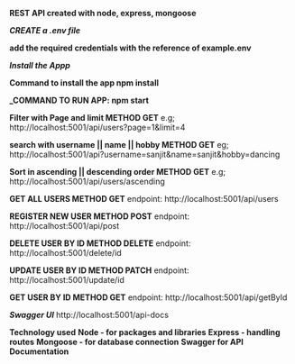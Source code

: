 **REST API created with node, express, mongoose**

**_CREATE a .env file_**

**add the required credentials with the reference of example.env**

**_Install the Appp_**

**Command to install the app npm install**

**\_COMMAND TO RUN APP: npm start**

**Filter with Page and limit METHOD GET**
e.g; http://localhost:5001/api/users?page=1&limit=4

**search with username || name || hobby METHOD GET**
eg; http://localhost:5001/api?username=sanjit&name=sanjit&hobby=dancing

**Sort in ascending || descending order METHOD GET**
e.g; http://localhost:5001/api/users/ascending

**GET ALL USERS METHOD GET**
endpoint: http://localhost:5001/api/users

**REGISTER NEW USER METHOD POST**
endpoint: http://localhost:5001/api/post

**DELETE USER BY ID METHOD DELETE**
endpoint: http://localhost:5001/delete/id

**UPDATE USER BY ID METHOD PATCH**
endpoint: http://localhost:5001/update/id

**GET USER BY ID METHOD GET**
endpoint: http://localhost:5001/api/getById

**_Swagger UI_**
http://localhost:5001/api-docs

**Technology used**
**Node - for packages and libraries**
**Express - handling routes**
**Mongoose - for database connection**
**Swagger for API Documentation**
